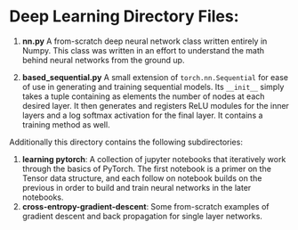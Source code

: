 # Deep Learning Directory Files:

1. __nn.py__ A from-scratch deep neural network class written entirely in Numpy. This class was written in an effort to understand the math behind neural networks from the ground up. 

2. __based_sequential.py__ A small extension of `torch.nn.Sequential` for ease of use in generating and training sequential models. Its `__init__` simply takes a tuple containing as elements the number of nodes at each desired layer. It then generates and registers ReLU modules for the inner layers and a log softmax activation for the final layer.  It contains a training method as well. 

Additionally this directory contains the following subdirectories:

1. __learning pytorch__: A collection of jupyter notebooks that iteratively work through the basics of PyTorch. The first notebook is a primer on the Tensor data structure, and each follow on notebook builds on the previous in order to build and train neural networks in the later notebooks. 
2. __cross-entropy-gradient-descent__: Some from-scratch examples of gradient descent and back propagation for single layer networks. 